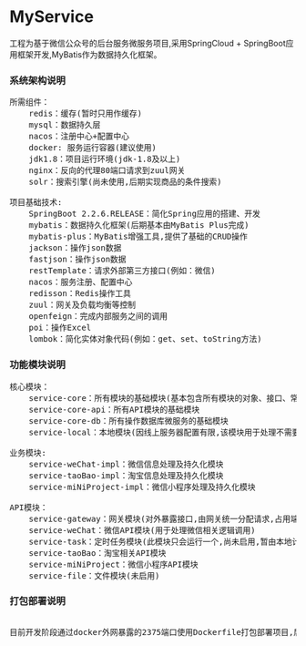 # MyService
工程为基于微信公众号的后台服务微服务项目,采用SpringCloud + SpringBoot应用框架开发,MyBatis作为数据持久化框架。

### 系统架构说明
<pre>
所需组件：
    redis：缓存(暂时只用作缓存)
    mysql：数据持久层
    nacos：注册中心+配置中心
    docker: 服务运行容器(建议使用)
    jdk1.8：项目运行环境(jdk-1.8及以上)
    nginx：反向的代理80端口请求到zuul网关
    solr：搜索引擎(尚未使用,后期实现商品的条件搜索)

项目基础技术:
    SpringBoot 2.2.6.RELEASE：简化Spring应用的搭建、开发
    mybatis：数据持久化框架(后期基本由MyBatis Plus完成)
    mybatis-plus：MyBatis增强工具,提供了基础的CRUD操作
    jackson：操作json数据
    fastjson：操作json数据
    restTemplate：请求外部第三方接口(例如：微信)
    nacos：服务注册、配置中心
    redisson：Redis操作工具
    zuul：网关及负载均衡等控制
    openfeign：完成内部服务之间的调用
    poi：操作Excel
    lombok：简化实体对象代码(例如：get、set、toString方法)
</pre>

### 功能模块说明
<pre>
核心模块：
    service-core：所有模块的基础模块(基本包含所有模块的对象、接口、常量等)
    service-core-api：所有API模块的基础模块
    service-core-db：所有操作数据库微服务的基础模块
    service-local：本地模块(因线上服务器配置有限,该模块用于处理不需要线上,服务器性能消耗巨大的功能,占用8888端口)
    
业务模块:
    service-weChat-impl：微信信息处理及持久化模块
    service-taoBao-impl：淘宝信息处理及持久化模块
    service-miNiProject-impl：微信小程序处理及持久化模块
    
API模块：
    service-gateway：网关模块(对外暴露接口,由网关统一分配请求,占用端口8080)
    service-weChat：微信API模块(用于处理微信相关逻辑调用)
    service-task：定时任务模块(此模块只会运行一个,尚未启用,暂由本地计算机启动第三方Task完成)
    service-taoBao：淘宝相关API模块
    service-miNiProject：微信小程序API模块
    service-file：文件模块(未启用)
</pre>

### 打包部署说明

<pre>

目前开发阶段通过docker外网暴露的2375端口使用Dockerfile打包部署项目,后期可配置jenkins实现内部统一部署管理

</pre>

